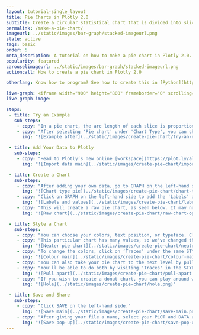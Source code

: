 ```yaml
---
layout: tutorial-single_layout
title: Pie Charts in Plotly 2.0
subtitle: Create a circular statistical chart that is divided into slices.
permalink: /make-a-pie-chart/
imageurl: ../static/images/bar-graph/stacked-imageurl.png
state: active
tags: basic
order: 5
meta_description: A tutorial on how to make a pie chart in Plotly 2.0.
popularity: featured
carouselimageurl: ../static/images/bar-graph/stacked-imageurl.png
actioncall: How to create a pie chart in Plotly 2.0

otherlang: Know how to program? See how to create this in [Python](https://plot.ly/python/pie-charts/) or [R](https://plot.ly/r/pie-charts/).

live-graph: <iframe width="900" height="800" frameborder="0" scrolling="no" src="https://plot.ly/~ellecj/17.embed"></iframe>
live-graph-image:

steps:
 - title: Try an Example
   sub-steps:
    - copy: "In a pie chart, the arc length of each slice is proportional to the quantity it represents. While it is named for its resemblance to a pie which has been sliced, there are variations on the way it can be presented."
    - copy: "After selecting 'Pie chart' under 'Chart Type', you can check out an example before adding your own data. Clicking the 'try an example' button will show what a sample chart looks like after adding data and playing with the style. You'll also see what labels, values, and style attributes were selected for this specific chart, as well as the end result."
      img: "![Example after](../static/images/create-pie-chart/try-an-example-after.png)"

 - title: Add Your Data to Plotly
   sub-steps:
    - copy: "Head to Plotly’s new online [workspace](https://plot.ly/alpha/workspace/) and add your data. You have the option of typing directly in the grid, uploading your file, or entering a URL of an online dataset. Plotly accepts .xls, .xlsx, or .csv files. For more information on how to enter your data, see [this](http://help.plot.ly/add-data-to-the-plotly-grid/) tutorial."
      img: "![Import data main](../static/images/create-pie-chart/import-data-main.png)"

 - title: Create a Chart
   sub-steps:
    - copy: "After adding your own data, go to GRAPH on the left-hand side, then 'Create'. Choose 'Pie chart' under 'Chart type'."
      img: "![Chart type pie](../static/images/create-pie-chart/chart-type-pie.png)"
    - copy: "Click on GRAPH on the left-hand side to add the 'Labels' and 'Values' to your pie chart. After selecting ‘Pie chart', you should then fill the labels and values dropdown to create the plot."
      img: "![Labels and values](../static/images/create-pie-chart/labels-and-values.png)"
    - copy: "This will create a raw pie chart, as seen below. It may not look perfect right away, but playing around with the style will get it there."
      img: "![Raw chart](../static/images/create-pie-chart/raw-chart-open-slices.png)"

 - title: Style a Chart
   sub-steps:
    - copy: "You can choose your colors, text position, or typeface. Click on STYLE on the left-hand side to play around with the style of your chart."
    - copy: "This particular chart has many values, so we've changed the text position from 'Outside Slices' to 'Hidden', creating a neater looking pie chart."
      img: "![Neater pie chart](../static/images/create-pie-chart/neater-chart-hidden-slices.png)"
    - copy: "To change the colors, click on ‘Traces’ under the same STYLE tab. Note that certain colors and typeface are only available with a PRO subscription. Click [here](https://plot.ly/products/cloud/) to upgrade!"
      img: "![Colour main](../static/images/create-pie-chart/colour-main.png)"
    - copy: "You can also take your pie chart to the next level by pulling apart your pie slices, or by creating a donut chart."
    - copy: "You'll be able to do both by visiting 'Traces' in the STYLE section. For pulling your pie slices apart, play with the percentage in the PULL APART % field under 'Modify'."
      img: "![Pull apart](../static/images/create-pie-chart/pull-apart.png)"
    - copy: "If you wish to create a donut chart, you can play around with the % in the HOLE field."
      img: "![Hole](../static/images/create-pie-chart/hole.png)"

 - title: Save and Share
   sub-steps:
    - copy: "Click SAVE on the left-hand side."
      img: "![Save main](../static/images/create-pie-chart/save-main.png)"
    - copy: "After giving your file a name, select your PLOT and DATA as 'Public' or 'Private'. For more information on how sharing works, including the difference between private, public and secret sharing, visit [this](http://help.plot.ly/save-share-and-export-in-plotly/) page."
      img: "![Save pop-up](../static/images/create-pie-chart/save-pop-up.png)"
---
```

